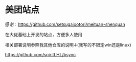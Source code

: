 # 美团站点

感谢：https://github.com/setsugaiootori/meituan-shenquan

在大佬基础上开发的站点，方便多人使用

相关部署说明参照我其他仓库的说明↓(我写的不限定win还是linux)

https://github.com/spiritLHL/bsync
